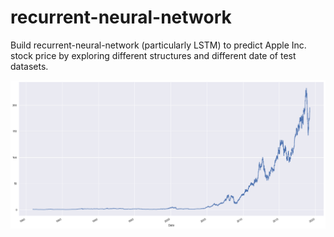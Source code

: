 # recurrent-neural-network
Build recurrent-neural-network (particularly LSTM) to predict Apple Inc. stock price by exploring different structures and different date of test datasets.

<img src="images/historical_stock_price.png">
